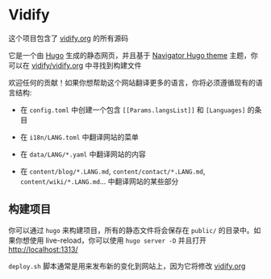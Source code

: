 # Vidify

这个项目包含了 [vidify.org](https://vidify.org/) 的所有源码

它是一个由 [Hugo](https://gohugo.io/) 生成的静态网页，并且基于 [Navigator Hugo theme](https://themes.gohugo.io/navigator-hugo/) 主题，你可以在 [vidify/vidify.org](https://github.com/vidify/vidify.org) 中寻找到构建文件

欢迎任何的贡献！如果你想帮助这个网站翻译更多的语言，你将必须遵循现有的语言结构:

* 在 `config.toml` 中创建一个包含 `[[Params.langsList]]` 和 `[Languages]` 的条目

* 在 `i18n/LANG.toml` 中翻译网站的菜单

* 在 `data/LANG/*.yaml` 中翻译网站的内容

* 在 `content/blog/*.LANG.md`, `content/contact/*.LANG.md`, `content/wiki/*.LANG.md`... 中翻译网站的某些部分

  

## 构建项目

你可以通过  `hugo` 来构建项目，所有的静态文件将会保存在 `public/` 的目录中。如果你想使用 live-reload，你可以使用 `hugo server -D` 并且打开 [http://localhost:1313/](http://localhost:1313/)

`deploy.sh` 脚本通常是用来发布新的变化到网站上，因为它将修改 [vidify.org](https://github.com/vidify/vidify.org)
